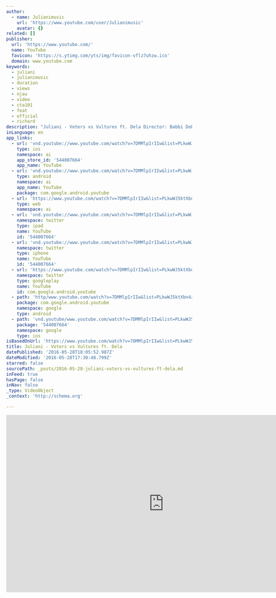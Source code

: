```yaml
---
author:
  - name: Julianimusic
    url: 'https://www.youtube.com/user/Julianimusic'
    avatar: {}
related: []
publisher:
  url: 'https://www.youtube.com/'
  name: YouTube
  favicon: 'https://s.ytimg.com/yts/img/favicon-vflz7uhzw.ico'
  domain: www.youtube.com
keywords:
  - juliani
  - julianimusic
  - duration
  - views
  - njau
  - video
  - cta101
  - feat
  - official
  - richard
description: "Juliani - Voters vs Vultures ft. Dela Director: Babbi DoP: Jim Bishop Producer: What's Good Media Group Executive Producer: Gina Din Corporate Communications & Tilo Ponder Color Grading: Muchiri Njenga"
inLanguage: en
app_links:
  - url: 'vnd.youtube://www.youtube.com/watch?v=7DMMlpIrIIw&list=PLkwWJ5ktXbn4zKUZWSNky7Nz8UZJ_ET0a&feature=applinks'
    type: ios
    namespace: ai
    app_store_id: '544007664'
    app_name: YouTube
  - url: 'vnd.youtube://www.youtube.com/watch?v=7DMMlpIrIIw&list=PLkwWJ5ktXbn4zKUZWSNky7Nz8UZJ_ET0a&feature=applinks'
    type: android
    namespace: ai
    app_name: YouTube
    package: com.google.android.youtube
  - url: 'https://www.youtube.com/watch?v=7DMMlpIrIIw&list=PLkwWJ5ktXbn4zKUZWSNky7Nz8UZJ_ET0a&feature=applinks'
    type: web
    namespace: ai
  - url: 'vnd.youtube://www.youtube.com/watch?v=7DMMlpIrIIw&list=PLkwWJ5ktXbn4zKUZWSNky7Nz8UZJ_ET0a&feature=applinks'
    namespace: twitter
    type: ipad
    name: YouTube
    id: '544007664'
  - url: 'vnd.youtube://www.youtube.com/watch?v=7DMMlpIrIIw&list=PLkwWJ5ktXbn4zKUZWSNky7Nz8UZJ_ET0a&feature=applinks'
    namespace: twitter
    type: iphone
    name: YouTube
    id: '544007664'
  - url: 'https://www.youtube.com/watch?v=7DMMlpIrIIw&list=PLkwWJ5ktXbn4zKUZWSNky7Nz8UZJ_ET0a'
    namespace: twitter
    type: googleplay
    name: YouTube
    id: com.google.android.youtube
  - path: 'http/www.youtube.com/watch?v=7DMMlpIrIIw&list=PLkwWJ5ktXbn4zKUZWSNky7Nz8UZJ_ET0a'
    package: com.google.android.youtube
    namespace: google
    type: android
  - path: 'vnd.youtube/www.youtube.com/watch?v=7DMMlpIrIIw&list=PLkwWJ5ktXbn4zKUZWSNky7Nz8UZJ_ET0a'
    package: '544007664'
    namespace: google
    type: ios
isBasedOnUrl: 'https://www.youtube.com/watch?v=7DMMlpIrIIw&list=PLkwWJ5ktXbn4zKUZWSNky7Nz8UZJ_ET0a'
title: Juliani - Voters vs Vultures ft. Dela
datePublished: '2016-05-28T18:05:52.987Z'
dateModified: '2016-05-28T17:30:48.799Z'
starred: false
sourcePath: _posts/2016-05-28-juliani-voters-vs-vultures-ft-dela.md
inFeed: true
hasPage: false
inNav: false
_type: VideoObject
_context: 'http://schema.org'

---
```

<iframe src="https://cdn.embedly.com/widgets/media.html?src=https%3A%2F%2Fwww.youtube.com%2Fembed%2Fvideoseries%3Flist%3DPLkwWJ5ktXbn4zKUZWSNky7Nz8UZJ_ET0a&amp;url=http%3A%2F%2Fwww.youtube.com%2Fwatch%3Fv%3D7DMMlpIrIIw&amp;image=https%3A%2F%2Fi.ytimg.com%2Fvi%2F7DMMlpIrIIw%2Fhqdefault.jpg&amp;key=b7d04c9b404c499eba89ee7072e1c4f7&amp;type=text%2Fhtml&amp;schema=youtube" width="854" height="480" scrolling="no" frameborder="0" allowfullscreen="" style=""></iframe>